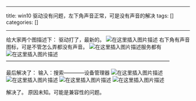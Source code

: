 
--- 
title:  win10 驱动没有问题，左下角声音正常，可是没有声音的解决 
tags: []
categories: [] 

---
给大家两个图描述下： 驱动打了，最新的。 <img src="https://img-blog.csdnimg.cn/c9a383879bba43f2930e0082de8c12ed.png?x-oss-process=image/watermark,type_ZHJvaWRzYW5zZmFsbGJhY2s,shadow_50,text_Q1NETiBA6Z2S56Kn5Yed6Zyc,size_20,color_FFFFFF,t_70,g_se,x_16" alt="在这里插入图片描述"> 右下角有声音图标，可是不管怎么弄都没有声音。 <img src="https://img-blog.csdnimg.cn/207606f1a4f149d98f3737612facd339.png?x-oss-process=image/watermark,type_ZHJvaWRzYW5zZmFsbGJhY2s,shadow_50,text_Q1NETiBA6Z2S56Kn5Yed6Zyc,size_19,color_FFFFFF,t_70,g_se,x_16" alt="在这里插入图片描述">服务都有 <img src="https://img-blog.csdnimg.cn/91bc65cbd62548a08014a686328730f1.png" alt="在这里插入图片描述"> ————————————————————————————————

最后解决了： 输入：搜索————设备管理器 <img src="https://img-blog.csdnimg.cn/ce6aca8a314a46d29a524ce3a63faadb.png" alt="在这里插入图片描述"> <img src="https://img-blog.csdnimg.cn/fb5a6970c92c4a86b3fb6ac408c1cea5.png?x-oss-process=image/watermark,type_ZHJvaWRzYW5zZmFsbGJhY2s,shadow_50,text_Q1NETiBA6Z2S56Kn5Yed6Zyc,size_20,color_FFFFFF,t_70,g_se,x_16" alt="在这里插入图片描述"> <img src="https://img-blog.csdnimg.cn/a97a08ed78ae4dfb9b8ddddab0524166.png?x-oss-process=image/watermark,type_ZHJvaWRzYW5zZmFsbGJhY2s,shadow_50,text_Q1NETiBA6Z2S56Kn5Yed6Zyc,size_20,color_FFFFFF,t_70,g_se,x_16" alt="在这里插入图片描述"> <img src="https://img-blog.csdnimg.cn/b5f153f01bde4a9ea7e7564f2ce4dedd.png?x-oss-process=image/watermark,type_ZHJvaWRzYW5zZmFsbGJhY2s,shadow_50,text_Q1NETiBA6Z2S56Kn5Yed6Zyc,size_20,color_FFFFFF,t_70,g_se,x_16" alt="在这里插入图片描述">

解决了。 原因未知。可能是兼容性的问题。
